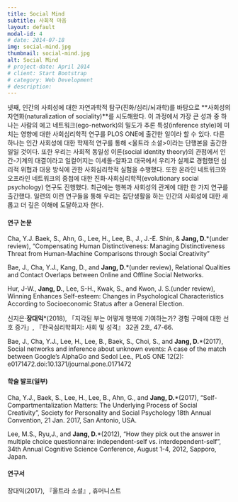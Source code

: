 ```yaml
---
title: Social Mind
subtitle: 사회적 마음
layout: default
modal-id: 4
# date: 2014-07-18
img: social-mind.jpg
thumbnail: social-mind.jpg
alt: Social Mind
# project-date: April 2014
# client: Start Bootstrap
# category: Web Development
# description: 
---
```


넷째, 인간의 사회성에 대한 자연과학적 탐구(진화/심리/뇌과학)를 바탕으로 **사회성의 자연화(naturalization of sociality)**를 시도해왔다. 이 과정에서 가장 큰 성과 중 하나는 사람의 에고 네트워크(ego-network)의 밀도가 추론 특성(inference style)에 미치는 영향에 대한 사회심리학적 연구를 PLOS ONE에 출간한 일이라 할 수 있다. 다른 하나는 인간 사회성에 대한 학제적 연구를 통해 <울트라 소셜>이라는 단행본을 출간한 일일 것이다. 또한 우리는 사회적 동일성 이론(social identity theory)의 관점에서 인간-기계의 대결이라고 일컬어지는 이세돌-알파고 대국에서 우리가 실제로 경험했던 심리적 위협과 대응 방식에 관한 사회심리학적 실험을 수행했다. 또한 온라인 네트워크와 오프라인 네트워크의 중첩에 대한 진화·사회심리학적(evolutionary social psychology) 연구도 진행했다. 최근에는 행복과 사회성의 관계에 대한 한 가지 연구를 출간했다. 일련의 이런 연구들을 통해 우리는 집단생활을 하는 인간의 사회성에 대한 새롭고 더 깊은 이해에 도달하고자 한다.

#### 연구 논문
Cha, Y.J. Baek, S., Ahn, G., Lee, H., Lee, B., J., J.-E. Shin, & **Jang, D.***(under review), “Compensating Human Distinctiveness: Managing Distinctiveness Threat from Human-Machine Comparisons through Social Creativity”

Bae, J., Cha, Y.J., Kang, D., and **Jang, D.***(under review), Relational Qualities and Contact Overlaps between Online and Offline Social Networks.

Hur, J-W., **Jang, D.**, Lee, S-H., Kwak, S., and Kwon, J. S.(under review), Winning Enhances Self-esteem: Changes in Psychological Characteristics According to Socioeconomic Status after a General Election.

신지은·**장대익***(2018), 「지각된 부는 어떻게 행복에 기여하는가? 경험 구매에 대한 선호 증가」, 『한국심리학회지: 사회 및 성격』 32권 2호, 47-66.

Bae, J., Cha, Y.J., Lee, H., Lee, B., Baek, S., Choi, S., and **Jang, D.***(2017), Social networks and inference about unknown events: A case of the match between Google’s AlphaGo and Sedol Lee., PLoS ONE 12(2): e0171472.doi:10.1371/journal.pone.0171472

#### 학술 발표(일부)
Cha, Y.J., Baek, S., Lee, H., Lee, B., Ahn, G., and **Jang, D.***(2017), “Self-Compartmentalization Matters: The Underlying Process of Social Creativity”, Society for Personality and Social Psychology 18th Annual Convention, 21 Jan. 2017, San Antonio, USA.

Lee, M.S., Ryu,J., and **Jang, D.***(2012), “How they pick out the answer in multiple choice questionnaire: independent-self vs. interdependent-self”, 34th Annual Cognitive Science Conference, August 1-4, 2012, Sapporo, Japan.

#### 연구서
장대익(2017), 『울트라 소셜』, 휴머니스트
